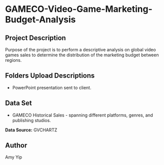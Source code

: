 # GAMECO-Video-Game-Marketing-Budget-Analysis
## Project Description
Purpose of the project is to perform a descriptive analysis on global video games sales to determine the distribution of the marketing budget between regions.

## Folders Upload Descriptions
* PowerPoint presentation sent to client.

## Data Set
* GAMECO Historical Sales - spanning different platforms, genres, and publishing studios.

**Data Source:** GVCHARTZ

## Author
Amy Yip
